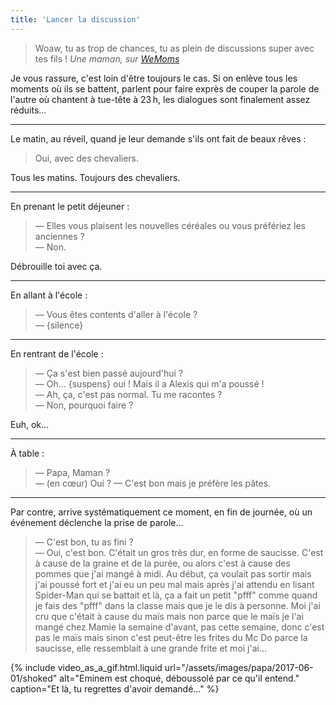 ```yaml
---
title: 'Lancer la discussion'
---
```


> Woaw, tu as trop de chances, tu as plein de discussions super avec tes fils !
> <cite>Une maman, sur [WeMoms](/notes/2016-01-wemoms-app/)</cite>

Je vous rassure, c'est loin d'être toujours le cas. Si on enlève tous les
moments où ils se battent, parlent pour faire exprès de couper la parole de
l'autre où chantent à tue-tête à 23&#8239;h, les dialogues sont finalement assez
réduits…

<!-- more -->

---

Le matin, au réveil, quand je leur demande s'ils ont fait de beaux rêves :

> Oui, avec des chevaliers.

Tous les matins. Toujours des chevaliers.

---

En prenant le petit déjeuner :

> — Elles vous plaisent les nouvelles céréales ou vous préfériez les anciennes
> ?  
> — Non.

Débrouille toi avec ça.

---

En allant à l'école :

> — Vous êtes contents d'aller à l'école ?  
> — {silence}

---

En rentrant de l'école :

> — Ça s'est bien passé aujourd'hui ?  
> — Oh… {suspens} oui ! Mais il a Alexis qui m'a poussé !  
> — Ah, ça, c'est pas normal. Tu me racontes ?  
> — Non, pourquoi faire ?

Euh, ok…

---

À table :

> — Papa, Maman ?  
> — (en cœur) Oui ? — C'est bon mais je préfère les pâtes.

---

Par contre, arrive systématiquement ce moment, en fin de journée, où un
événement déclenche la prise de parole…

> — C'est bon, tu as fini ?  
> — Oui, c'est bon. C'était un gros très dur, en forme de saucisse. C'est à
> cause de la graine et de la purée, ou alors c'est à cause des pommes que j'ai
> mangé à midi. Au début, ça voulait pas sortir mais j'ai poussé fort et j'ai eu
> un peu mal mais après j'ai attendu en lisant Spider-Man qui se battait et là,
> ça a fait un petit "pfff" comme quand je fais des "pfff" dans la classe mais
> que je le dis à personne. Moi j'ai cru que c'était à cause du maïs mais non
> parce que le maïs je l'ai mangé chez Mamie la semaine d'avant, pas cette
> semaine, donc c'est pas le maïs mais sinon c'est peut-être les frites du Mc Do
> parce la saucisse, elle ressemblait à une grande frite et moi j'ai…

{% include video_as_a_gif.html.liquid
url="/assets/images/papa/2017-06-01/shoked"
alt="Eminem est choqué, déboussolé par ce qu'il entend."
caption="Et là, tu regrettes d'avoir demandé…"
%}
